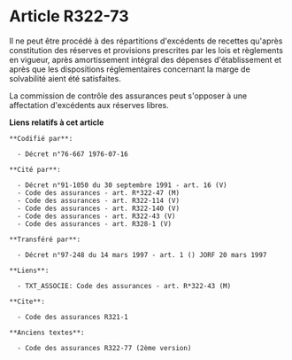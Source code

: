# Article R322-73

Il ne peut être procédé à des répartitions d'excédents de recettes qu'après constitution des réserves et provisions
prescrites par les lois et règlements en vigueur, après amortissement intégral des dépenses d'établissement et après que les
dispositions réglementaires concernant la marge de solvabilité aient été satisfaites.

La commission de contrôle des assurances peut s'opposer à une affectation d'excédents aux réserves libres.

**Liens relatifs à cet article**

	**Codifié par**:

	  - Décret n°76-667 1976-07-16

	**Cité par**:

	  - Décret n°91-1050 du 30 septembre 1991 - art. 16 (V)
	  - Code des assurances - art. R*322-47 (M)
	  - Code des assurances - art. R322-114 (V)
	  - Code des assurances - art. R322-140 (V)
	  - Code des assurances - art. R322-43 (V)
	  - Code des assurances - art. R328-1 (V)

	**Transféré par**:

	  - Décret n°97-248 du 14 mars 1997 - art. 1 () JORF 20 mars 1997

	**Liens**:

	  - TXT_ASSOCIE: Code des assurances - art. R*322-43 (M)

	**Cite**:

	  - Code des assurances R321-1

	**Anciens textes**:

	  - Code des assurances R322-77 (2ème version)
